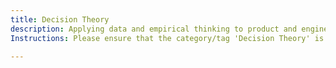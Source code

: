 ```yaml
---
title: Decision Theory
description: Applying data and empirical thinking to product and engineering decisions.
Instructions: Please ensure that the category/tag 'Decision Theory' is only applied to content that involves applying data and empirical thinking to product and engineering decisions.

---
```


